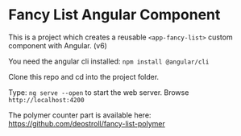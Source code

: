 # Fancy List Angular Component

This is a project which creates a reusable `<app-fancy-list>` custom component with Angular. (v6)

You need the angular cli installed: `npm install @angular/cli`

Clone this repo and cd into the project folder.

Type: `ng serve --open` to start the web server. Browse `http://localhost:4200`

The polymer counter part is available here: https://github.com/deostroll/fancy-list-polymer